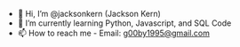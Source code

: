 - 👋 Hi, I’m @jacksonkern (Jackson Kern)
- 🌱 I’m currently learning Python, Javascript, and SQL Code
- 📫 How to reach me - Email: g00by1995@gmail.com

<!---
jacksonkern/jacksonkern is a ✨ special ✨ repository because its `README.md` (this file) appears on your GitHub profile.
You can click the Preview link to take a look at your changes.
--->
